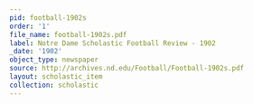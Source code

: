 ```yaml
---
pid: football-1902s
order: '1'
file_name: football-1902s.pdf
label: Notre Dame Scholastic Football Review - 1902
_date: '1902'
object_type: newspaper
source: http://archives.nd.edu/Football/Football-1902s.pdf
layout: scholastic_item
collection: scholastic
---
```

